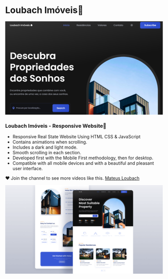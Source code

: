 # Loubach Imóveis🏡

<p align="center">
      <img alt="homepage" title="homepage" src="https://raw.githubusercontent.com/mateusloubach/loubachimoveis/main/assets/img/loubachimoveishome.png" />

### Loubach Imóveis - Responsive Website🏡

- Responsive Real State Website Using HTML CSS & JavaScript
- Contains animations when scrolling.
- Includes a dark and light mode.
- Smooth scrolling in each section.
- Developed first with the Mobile First methodology, then for desktop.
- Compatible with all mobile devices and with a beautiful and pleasant user interface.

❤️ Join the channel to see more videos like this. [Mateus Loubach](https://mateusloubach.github.io/)

![preview img](/preview.png)
